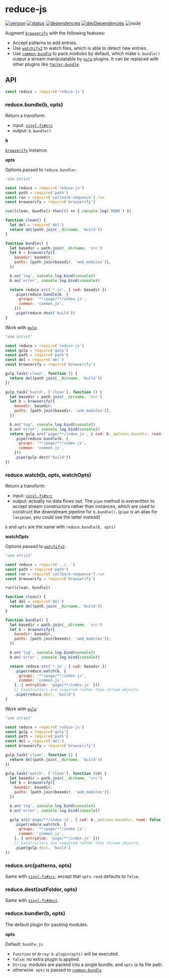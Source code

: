 # reduce-js
[![version](https://img.shields.io/npm/v/reduce-js.svg)](https://www.npmjs.org/package/reduce-js)
[![status](https://travis-ci.org/reducejs/reduce-js.svg?branch=master)](https://travis-ci.org/reducejs/reduce-js)
[![dependencies](https://david-dm.org/reducejs/reduce-js.svg)](https://david-dm.org/reducejs/reduce-js)
[![devDependencies](https://david-dm.org/reducejs/reduce-js/dev-status.svg)](https://david-dm.org/reducejs/reduce-js#info=devDependencies)
![node](https://img.shields.io/node/v/common-bundle.svg)

Augment [`browserify`] with the following features:

* Accept patterns to add entries.
* Use [`watchify2`] to watch files, which is able to detect new entries.
* Use [`common-bundle`] to pack modules by default,
  which make `b.bundle()` output a stream manipulatable by [`gulp`] plugins.
  It can be replaced with other plugins like [`factor-bundle`].

## API

```js
const reduce = require('reduce-js')

```

### reduce.bundle(b, opts)
Return a transform:
* input: [`vinyl-fs#src`]
* output: `b.bundle()`

**b**

[`browserify`] instance.

**opts**

Options passed to `reduce.bundler`.


```js
'use strict'

const reduce = require('reduce-js')
const path = require('path')
const run = require('callback-sequence').run
const browserify = require('browserify')

run([clean, bundle]).then(() => { console.log('DONE') })

function clean() {
  let del = require('del')
  return del(path.join(__dirname, 'build'))
}

function bundle() {
  let basedir = path.join(__dirname, 'src')
  let b = browserify({
    basedir: basedir,
    paths: [path.join(basedir, 'web_modules')],
  })

  b.on('log', console.log.bind(console))
  b.on('error', console.log.bind(console))

  return reduce.src('*.js', { cwd: basedir })
    .pipe(reduce.bundle(b, {
      groups: '**/page/**/index.js',
      common: 'common.js',
    }))
    .pipe(reduce.dest('build'))
}

```

Work with [`gulp`]:
```js
'use strict'

const reduce = require('reduce-js')
const gulp = require('gulp')
const path = require('path')
const del = require('del')
const browserify = require('browserify')

gulp.task('clean', function () {
  return del(path.join(__dirname, 'build'))
})

gulp.task('build', ['clean'], function () {
  let basedir = path.join(__dirname, 'src')
  let b = browserify({
    basedir: basedir,
    paths: [path.join(basedir, 'web_modules')],
  })

  b.on('log', console.log.bind(console))
  b.on('error', console.log.bind(console))
  return gulp.src('page/**/index.js', { cwd: b._options.basedir, read: false })
    .pipe(reduce.bundle(b, {
      groups: '**/page/**/index.js',
      common: 'common.js',
    }))
    .pipe(gulp.dest('build'))
})

```

### reduce.watch(b, opts, watchOpts)
Return a transform:
* input: [`vinyl-fs#src`]
* output: actually no data flows out.
  The `pipe` method is overwritten to accept stream constructors rather than instances,
  which are used to construct the downstream pipeline for `b.bundle()`.
  (`pipe` is an alias for `lazypipe`, you could use the latter instead)

`b` and `opts` are the same with `reduce.bundle(b, opts)`

**watchOpts**

Options passed to [`watchify2`].


```js
'use strict'

const reduce = require('../..')
const path = require('path')
const run = require('callback-sequence').run
const browserify = require('browserify')

run([clean, bundle])

function clean() {
  let del = require('del')
  return del(path.join(__dirname, 'build'))
}

function bundle() {
  let basedir = path.join(__dirname, 'src')
  let b = browserify({
    basedir: basedir,
    paths: [path.join(basedir, 'web_modules')],
  })

  b.on('log', console.log.bind(console))
  b.on('error', console.log.bind(console))

  return reduce.src('*.js', { cwd: basedir })
    .pipe(reduce.watch(b, {
      groups: '**/page/**/index.js',
      common: 'common.js',
    }, { entryGlob: 'page/**/index.js' }))
    // Constructors are required rather than stream objects.
    .pipe(reduce.dest, 'build')
}

```

Work with [`gulp`]:
```js
'use strict'

const reduce = require('reduce-js')
const gulp = require('gulp')
const path = require('path')
const del = require('del')
const browserify = require('browserify')

gulp.task('clean', function () {
  return del(path.join(__dirname, 'build'))
})

gulp.task('watch', ['clean'], function (cb) {
  let basedir = path.join(__dirname, 'src')
  let b = browserify({
    basedir: basedir,
    paths: [path.join(basedir, 'web_modules')],
  })

  b.on('log', console.log.bind(console))
  b.on('error', console.log.bind(console))

  gulp.src('page/**/index.js', { cwd: b._options.basedir, read: false })
    .pipe(reduce.watch(b, {
      groups: '**/page/**/index.js',
      common: 'common.js',
    }, { entryGlob: 'page/**/index.js' }))
    // Constructors are required rather than stream objects.
    .pipe(gulp.dest, 'build')
})

```
### reduce.src(patterns, opts)
Same with [`vinyl-fs#src`], except that `opts.read` defaults to `false`.

### reduce.dest(outFolder, opts)
Same with [`vinyl-fs#dest`].

### reduce.bundler(b, opts)
The default plugin for packing modules.

**opts**

Default: `bundle.js`

* `Function` or `Array`: `b.plugin(opts)` will be executed.
* `false`: no extra plugin is applied.
* `String`: modules are packed into a single bundle, and `opts` is its file path.
* otherwise: `opts` is passed to [`common-bundle`].


[`browserify`]: https://www.npmjs.com/package/browserify
[`factor-bundle`]: https://www.npmjs.com/package/factor-bundle
[`common-bundle`]: https://www.npmjs.com/package/common-bundle
[`vinyl`]: https://www.npmjs.com/package/vinyl
[`gulp`]: https://www.npmjs.com/package/gulp
[`watchify`]: https://github.com/substack/watchify
[`watchify2`]: https://github.com/reducejs/watchify2
[`lazypipe`]: https://github.com/OverZealous/lazypipe
[`gulp.dest`]: https://github.com/gulpjs/gulp/blob/master/docs/API.md#gulpdestpath-options
[`callback-sequence#run`]: https://github.com/zoubin/callback-sequence#sequenceruncallbacks-done
[`vinyl-fs#src`]: https://github.com/gulpjs/vinyl-fs#srcglobs-options
[`vinyl-fs#dest`]: https://github.com/gulpjs/vinyl-fs#destfolder-options

